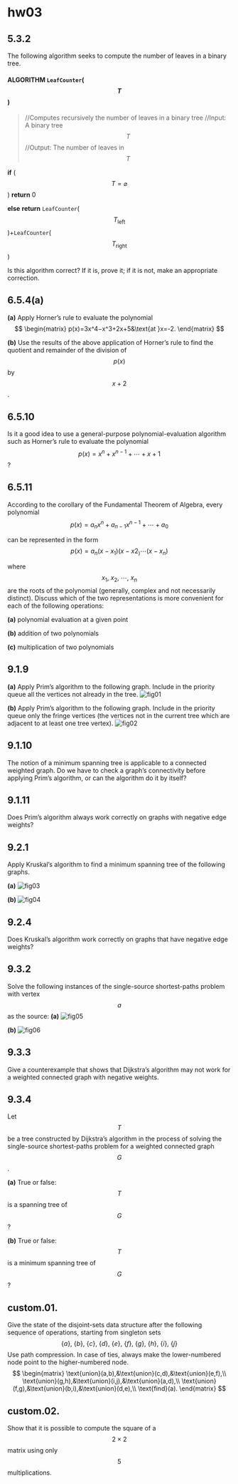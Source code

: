 # hw03

## 5.3.2
The following algorithm seeks to compute the number of leaves in a binary tree.
#### ALGORITHM `LeafCounter`($$T$$)
> //Computes recursively the number of leaves in a binary tree
> //Input: A binary tree $$T$$
> //Output: The number of leaves in $$T$$

**if** ($$T=\varnothing$$) **return** 0

**else** **return** `LeafCounter`($$T_\text{left}$$)+`LeafCounter`($$T_\text{right}$$)

Is this algorithm correct? If it is, prove it; if it is not, make an appropriate correction.


## 6.5.4(a)

**(a)** Apply Horner’s rule to evaluate the polynomial
$$
\begin{matrix}
p(x)=3x^4−x^3+2x+5&\text{at }x=-2.
\end{matrix}
$$

**(b)** Use the results of the above application of Horner’s rule to find the quotient and remainder of the division of $$p(x)$$ by $$x+2$$.


## 6.5.10
Is it a good idea to use a general-purpose polynomial-evaluation algorithm such as Horner’s rule to evaluate the polynomial $$p(x)=x^n+x^{n−1}+\cdots+x+1$$?


## 6.5.11
According to the corollary of the Fundamental Theorem of Algebra, every polynomial
$$
p(x)=a_nx^n+a_{n−1}x^{n−1}+\cdots+a_0
$$

can be represented in the form
$$
p(x)=a_n(x−x_1)(x−x2_)\cdots(x−x_n)
$$

where $$x_1,\:x_2,\:\cdots,\:x_n$$ are the roots of the polynomial (generally, complex and not necessarily distinct).  Discuss which of the two representations is more convenient for each of the following operations:

**(a)** polynomial evaluation at a given point

**(b)** addition of two polynomials

**(c)** multiplication of two polynomials


## 9.1.9
**(a)** Apply Prim’s algorithm to the following graph. Include in the priority queue all the vertices not already in the tree.
![fig01](hw03/hw03-fig01.png)

**(b)** Apply Prim’s algorithm to the following graph. Include in the priority queue only the fringe vertices (the vertices not in the current tree which are adjacent to at least one tree vertex).
![fig02](hw03/hw03-fig02.png)


## 9.1.10
The notion of a minimum spanning tree is applicable to a connected weighted graph. Do we have to check a graph’s connectivity before applying Prim’s algorithm, or can the algorithm do it by itself?


## 9.1.11
Does Prim’s algorithm always work correctly on graphs with negative edge weights?


## 9.2.1
Apply Kruskal’s algorithm to find a minimum spanning tree of the following graphs.

**(a)**
![fig03](hw03/hw03-fig03.png)

**(b)**
![fig04](hw03/hw03-fig04.png)


## 9.2.4
Does Kruskal’s algorithm work correctly on graphs that have negative edge weights?


## 9.3.2
Solve the following instances of the single-source shortest-paths problem with vertex $$a$$ as the source:
**(a)**
![fig05](hw03/hw03-fig05.png)

**(b)**
![fig06](hw03/hw03-fig06.png)


## 9.3.3
Give a counterexample that shows that Dijkstra’s algorithm may not work for a weighted connected graph with negative weights.


## 9.3.4
Let $$T$$ be a tree constructed by Dijkstra’s algorithm in the process of solving the single-source shortest-paths problem for a weighted connected graph $$G$$.

**(a)** True or false: $$T$$ is a spanning tree of $$G$$?

**(b)** True or false: $$T$$ is a minimum spanning tree of $$G$$?


## custom.01.
Give the state of the disjoint-sets data structure after the following sequence of operations, starting from singleton sets $$\{a\},\:\{b\},\:\{c\},\:\{d\},\:\{e\},\:\{f\},\:\{g\},\:\{h\},\:\{i\},\:\{j\}$$ Use path compression.  In case of ties, always make the lower-numbered node point to the higher-numbered node.
$$
\begin{matrix}
\text{union}(a,b),&\text{union}(c,d),&\text{union}(e,f),\\
\text{union}(g,h),&\text{union}(i,j),&\text{union}(a,d),\\
\text{union}(f,g),&\text{union}(b,i),&\text{union}(d,e),\\
\text{find}(a).
\end{matrix}
$$

## custom.02.
Show that it is possible to compute the square of a $$2\times2$$ matrix using only $$5$$ multiplications.
